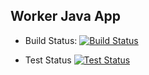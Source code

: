 ## Worker Java App

* Build Status: 
[![Build Status](http://172.18.0.1:8080/buildStatus/icon?job=InstaVote%2FWorker-Build&subject=Build&color=blue)](http://172.18.0.1:8080/job/InstaVote/job/Worker-Build/)

* Test Status
[![Test Status](http://172.18.0.1:8080/buildStatus/icon?job=InstaVote%2FWorker-Test&subject=UnitTest&color=pink)](http://172.18.0.1:8080/job/InstaVote/job/Worker-Test/)

